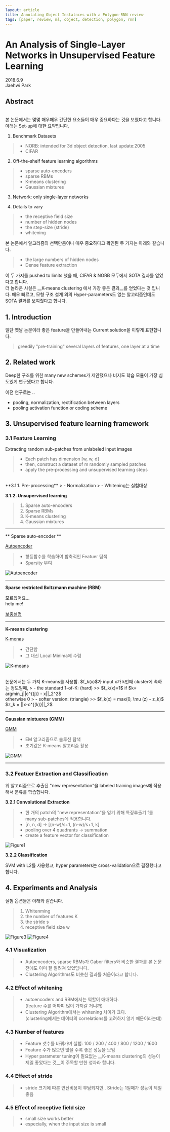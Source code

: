```yaml
---
layout: article
title: Annotating Object Instatnces with a Polygon-RNN review
tags: [paper, review, ml, object, detection, polygon, rnn]
---
```


# An Analysis of Single-Layer Networks in Unsupervised Feature Learning

2018.6.9 <br>
Jaehwi Park

## Abstract

<br>
본 논문에서는 몇몇 매우매우 간단한 요소들이 매우 중요하다는 것을 보였다고 합니다. <br>
아래는 Set-up에 대한 요약입니다.

1. Benchmark Datasets
> - NORB: intended for 3d object detection, last update:2005  <br>
> - CIFAR

2. Off-the-shelf feature learning algorithms
> - sparse auto-encoders
> - sparse RBMs
> - K-means clustering
> - Gaussian mixtures

3. Network: only single-layer networks

4. Details to vary
> - the receptive field size
> - number of hidden nodes
> - the step-size (stride)
> - whitening


본 논문에서 알고리즘의 선택만큼이나 매우 중요하다고 확인된 두 가지는 아래와 같습니다. 
> - the large numbers of hidden nodes
> - Dense feature extraction

이 두 가지를 pushed to limits 했을 때, CIFAR & NORB 모두에서 SOTA 결과를 얻었다고 합니다. <br>
더 놀라운 사실은 __K-means clustering 에서 가장 좋은 결과__를 얻었다는 것 입니다. 매우 빠르고, 모형 구조 설계 외의 Hyper-parameters도 없는 알고리즘인데도 SOTA 결과를 보여줬다고 합니다.

## 1. Introduction

일단 옛날 논문이라 좋은 feature을 만들어내는 Current solution을 이렇게 표현합니다.
> greedily "pre-training" several layers of features, one layer at a time



## 2. Related work

Deep한 구조를 위한 many new schemes가 제안됐으나 비지도 학습 모듈이 가장 심도있게 연구됐다고 합니다.

이전 연구로는 ..
- pooling, normalization, rectification between layers
- pooling activation function or coding scheme



## 3. Unsupervised feature learning framework

### 3.1 Feature Learning

Extracting random sub-patches from unlabeled input images
>  - Each patch has dimension [w, w, d]
>  - then, construct a dataset of m randomly sampled patches
>  - apply the pre-processing and unsupervised learning steps

<br>
**3.1.1. Pre-processing**
> - Normalization
> - Whitening는 실험대상

**3.1.2. Unsupervised learning**
> 1. Sparse auto-encoders
> 2. Sparse RBMs
> 3. K-means clustering
> 4. Gaussian mixtures

---
** Sparse auto-encoder **

[Autoencoder](http://solarisailab.com/archives/113)
> - 항등함수를 학습하여 함축적인 Featuer 탐색
> - Sparsity 부여


![Autoencoder](https://raw.githubusercontent.com/jaehwi0823/jaehwi0823.github.io/master/_image/analysisOfSingleLayer/autoencoder.png)

___
__Sparse restricted Boltzmann machine (RBM)__

모르겠어요...<br>
help me!

[보충설명](http://sanghyukchun.github.io/75/)

---
__K-means clustering__

[K-menas](http://sanghyukchun.github.io/69/)
> - 간단함
> - 그 대신 Local Minima에 수렴

![K-means](https://raw.githubusercontent.com/jaehwi0823/jaehwi0823.github.io/master/_image/analysisOfSingleLayer/K-means.png)

<br>
논문에서는 두 가지 K-means를 사용함. $f_k(x)$가 input x가 k번째 cluster에 속하는 정도일때,
> - the standard 1-of-K: (hard)
>> $f_k(x)=1$ if $k= argmin_j||c^{(j)} - x||_2^2$ <br> otherwise 0
> - softer version: (triangle)
>>  $f_k(x) = max(0, \mu (z) - z_k)$ <br> $z_k = ||x-c^{(k)}||_2$

---
__Gaussian mixtueres (GMM)__

[GMM](http://sanghyukchun.github.io/69/)
> - EM 알고리즘으로 솔루션 탐색
> - 초기값은 K-means 알고리즘 활용

![GMM](http://sanghyukchun.github.io/images/post/69-4.gif)



---

### 3.2 Featuer Extraction and Classification

위 알고리즘으로 추출된 "new representation"을 labeled training images에 적용해서 분류를 학습합니다.

__3.2.1 Convolutional Extraction__
> - 한 개의 patch의 "new representation"을 얻기 위해 특징추출기 f를 many sub-patches에 적용합니다.
> - [n, n, d] -> [(n-w)/s+1, (n-w)/s+1, k]
> - pooling over 4 quadrants -> summation
> - create a feature vector for classification

![Figure1](https://raw.githubusercontent.com/jaehwi0823/jaehwi0823.github.io/master/_image/analysisOfSingleLayer/Figure1.png)

__3.2.2 Classification__

SVM with L2를 사용했고, hyper parameters는 cross-validation으로 결정했다고 합니다.

## 4. Experiments and Analysis

실험 옵션들은 아래와 같습니다.
> 1. Whitenming
> 2. the number of features K
> 3. the stride s
> 4. receptive field size w

![Figure3](https://raw.githubusercontent.com/jaehwi0823/jaehwi0823.github.io/master/_image/analysisOfSingleLayer/Figure3.png)
![Figure4](https://raw.githubusercontent.com/jaehwi0823/jaehwi0823.github.io/master/_image/analysisOfSingleLayer/Figure4.png)

### 4.1 Visualization

> - Autoencoders, sparse RBMs가 Gabor filters와 비슷한 결과를 본 논문 전에도 이미 잘 알려져 있었답니다.
> - Clustering Algorithms도 비슷한 결과를 처음이라고 합니다.

### 4.2 Effect of whitening
> - autoencoders and RBM에서는 역할이 애매하다. <br>
(feature 수를 어짜피 많이 가져갈 거니까)
> - Clustering Algorithm에서는 whitening 차이가 크다. <br>
(clustering에서는 데이터의 correlations를 고려하지 않기 때문이라는데)

### 4.3 Number of features

> - Feature 갯수를 바꿔가며 실험: 100 / 200 / 400 / 800 / 1200 / 1600
> - Feature 수가 많으면 많을 수록 좋은 성능을 보임
> - Hyper parameter tuning이 필요없는 __K-means clustering의 성능이 제일 좋았다는 것__이 주목할 만한 성과라 합니다.



### 4.4 Effect of stride

> - stride 크기에 따른 연산비용이 부담되지만.. Stride는 1일때가 성능이 제일 좋음

### 4.5 Effect of receptive field size

> - small size works better
> - especially, when the input size is small
